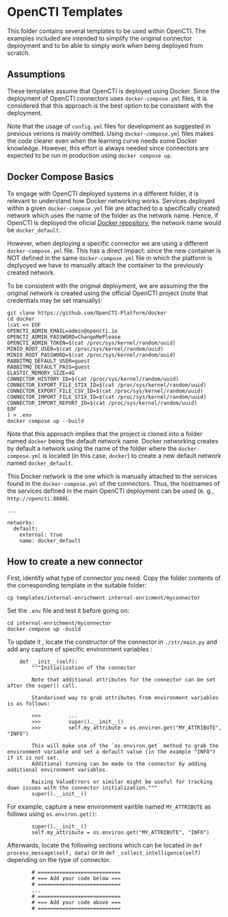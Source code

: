 # OpenCTI Templates

This folder contains several templates to be used within OpenCTI.
The examples included are intended to simplify the original connector deployment and to be able to simply work when being deployed from scratch.

## Assumptions

These templates assume that OpenCTI is deployed using Docker.
Since the deployment of OpenCTI connectors uses `docker-compose.yml` files, it is considered that this approach is the best option to be consistent with the deployment.

Note that the usage of `config.yml` files for development as suggested in previous verions is mainly omitted. 
Using `docker-compose.yml` files makes the code clearer even when the learning curve needs some Docker knowledge.
However, this effort is always needed since connectors are expected to be run in production using  `docker compose up`.

## Docker Compose Basics

To engage with OpenCTI deployed systems in a different folder, it is relevant to understand how Docker networking works.
Services deployed within a given `docker-compose.yml` file are attached to a specifically created network which uses the name of the folder as the network name.
Hence, if OpenCTI is deployed the oficial [Docker repository](https://github.com/opencti/docker), the network name would be `docker_default`. 

However, when deploying a specific connector we are using a different `docker-compose.yml` file. 
This has a direct impact: since the new container is NOT defined in the same `docker-compose.yml` file in which the platform is deplyoyed we have to manually attach the container to the previously created network.

To be consistent with the original deployment, we are assuming the the original network is created using the official OpenCTI project (note that credentials may be set manually):

```
git clone https://github.com/OpenCTI-Platform/docker
cd docker
(cat << EOF
OPENCTI_ADMIN_EMAIL=admin@opencti.io
OPENCTI_ADMIN_PASSWORD=ChangeMePlease
OPENCTI_ADMIN_TOKEN=$(cat /proc/sys/kernel/random/uuid)
MINIO_ROOT_USER=$(cat /proc/sys/kernel/random/uuid)
MINIO_ROOT_PASSWORD=$(cat /proc/sys/kernel/random/uuid)
RABBITMQ_DEFAULT_USER=guest
RABBITMQ_DEFAULT_PASS=guest
ELASTIC_MEMORY_SIZE=4G
CONNECTOR_HISTORY_ID=$(cat /proc/sys/kernel/random/uuid)
CONNECTOR_EXPORT_FILE_STIX_ID=$(cat /proc/sys/kernel/random/uuid)
CONNECTOR_EXPORT_FILE_CSV_ID=$(cat /proc/sys/kernel/random/uuid)
CONNECTOR_IMPORT_FILE_STIX_ID=$(cat /proc/sys/kernel/random/uuid)
CONNECTOR_IMPORT_REPORT_ID=$(cat /proc/sys/kernel/random/uuid)
EOF
) > .env
docker compose up --build 
```

Note that this approach implies that the project is cloned into a folder named `docker` being the default network name.
Docker networking creates by default a network using the name of the folder where the `docker-compose.yml` is located (in this case, `docker`) to create a new default network named `docker_default`.

This Docker network is the one which is manually attached to the services found in the `docker-compose.yml` of the connectors. 
Thus, the hostnames of the services defined in the main OpenCTI deployment can be used (e. g., `http://opencti:8080`).

```
...

networks:
  default:
    external: true
    name: docker_default
```

## How to create a new connector

First, identify what type of connector you need.
Copy the folder contents of the corresponding template in the suitable folder:

```
cp templates/internal-enrichment internal-enricment/myconnector
```

Set the `.env` file and test it before going on:

```
cd internal-enrichment/myconnector
docker compose up -build
```

To update it , locate the constructor of the connector in `./str/main.py` and add any capture of specific environment variables :

```
    def __init__(self):
        """Initialization of the connector
        
        Note that additional attributes for the connector can be set after the super() call.
        
        Standarised way to grab attributes from environment variables is as follows:
        
        >>>         ...
        >>>         super().__init__()
        >>>         self.my_attribute = os.environ.get("MY_ATTRIBUTE", "INFO")
        
        This will make use of the `os.environ.get` method to grab the environment variable and set a default value (in the example "INFO") if it is not set.
        Additional tunning can be made to the connector by adding additional environment variables.
        
        Raising ValueErrors or similar might be useful for tracking down issues with the connector initialization."""
        super().__init__()
```

For example, capture a new environment vairble named `MY_ATTRIBUTE` as follows using `os.environ.get()`:

```
        super().__init__()
        self.my_attribute = os.environ.get("MY_ATTRIBUTE", "INFO")
```

Afterwards, locate the following sections which can be located in `def process_message(self, data)` or in `def _collect_intelligence(self)` depending on the type of connector.

```
        # ===========================
        # === Add your code below ===
        # ===========================
        ...
        # ===========================
        # === Add your code above ===
        # ===========================
```